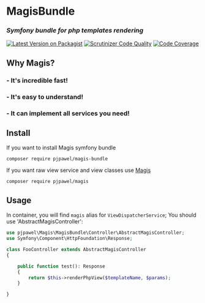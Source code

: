 # MagisBundle

### *Symfony bundle for php templates rendering*

[![Latest Version on Packagist](https://img.shields.io/packagist/v/pjpawel/magis-bundle.svg?style=flat-square)](https://packagist.org/packages/pjpawel/magis-bundle)
[![Scrutinizer Code Quality](https://scrutinizer-ci.com/g/pjpawel/MagisBundle/badges/quality-score.png?b=dev)](https://scrutinizer-ci.com/g/pjpawel/MagisBundle/?branch=dev)
[![Code Coverage](https://scrutinizer-ci.com/g/pjpawel/MagisBundle/badges/coverage.png?b=dev)](https://scrutinizer-ci.com/g/pjpawel/MagisBundle/?branch=dev)

## Why Magis?
### - It's incredible fast!
### - It's easy to understand!
### - It can implement all services you need!


## Install

If you want to install Magis symfony bundle
```
composer require pjpawel/magis-bundle
```
If you want raw view service and view classes use [Magis](https://github.com/pjpawel/Magis)
```
composer require pjpawel/magis
```

## Usage

In container, you will find `magis` alias for `ViewDispatcherService`;
You should use 'AbstractMagisController':
```php
use pjpawel\Magis\MagisBundle\Controller\AbstractMagisController;
use Symfony\Component\HttpFoundation\Response;

class FooController extends AbstractMagisController
{

    public function test(): Response
    {
        return $this->renderPhpView($templateName, $params);
    }

}
```
